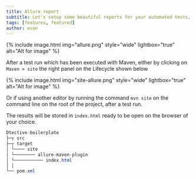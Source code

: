 ```yaml
---
title: Allure report
subtitle: Let's setup some beautiful reports for your automated tests, shall we?
tags: [features, featured]
author: evan
---
```


{% include image.html img="allure.png" style="wide" lightbox="true" alt="Alt for image" %}

After a test run which has been executed with Maven, either by clicking on
 `Maven > site` the right panel on the Lifecycle shown below

{% include image.html img="site-allure.png" style="wide" lightbox="true" alt="Alt for image" %}

Or if using another editor by running the command `mvn site` on the command line
on the root of the project, after a test run.

The results will be stored in `index.html` ready to be open on the browser of your choice.

```java
Dtective-boilerplate
├─┬ src
├─┬ target
│ └──── site
│ └──────── allure-maven-plugin
│ └─────────── index.html
│ │
└── pom.xml
```
